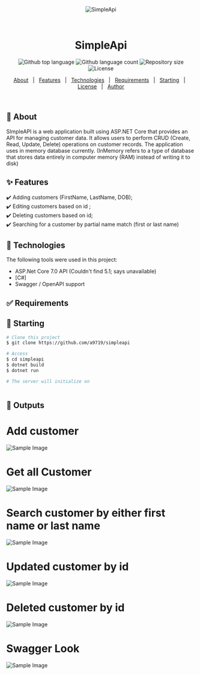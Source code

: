 <div align="center" id="top"> 
  <img src="./.github/app.gif" alt="SimpleApi" />

  &#xa0;

  <!-- <a href="https://simpleapi.netlify.app">Demo</a> -->
</div>

<h1 align="center">SimpleApi</h1>

<p align="center">
  <img alt="Github top language" src="https://img.shields.io/github/languages/top/{{YOUR_GITHUB_USERNAME}}/simpleapi?color=56BEB8">

  <img alt="Github language count" src="https://img.shields.io/github/languages/count/{{YOUR_GITHUB_USERNAME}}/simpleapi?color=56BEB8">

  <img alt="Repository size" src="https://img.shields.io/github/repo-size/{{YOUR_GITHUB_USERNAME}}/simpleapi?color=56BEB8">

  <img alt="License" src="https://img.shields.io/github/license/{{YOUR_GITHUB_USERNAME}}/simpleapi?color=56BEB8">

  <!-- <img alt="Github issues" src="https://img.shields.io/github/issues/{{YOUR_GITHUB_USERNAME}}/simpleapi?color=56BEB8" /> -->

  <!-- <img alt="Github forks" src="https://img.shields.io/github/forks/{{YOUR_GITHUB_USERNAME}}/simpleapi?color=56BEB8" /> -->

  <!-- <img alt="Github stars" src="https://img.shields.io/github/stars/{{YOUR_GITHUB_USERNAME}}/simpleapi?color=56BEB8" /> -->
</p>

<!-- Status -->

<!-- <h4 align="center"> 
	🚧  SimpleApi 🚀 Under construction...  🚧
</h4> 

<hr> -->

<p align="center">
  <a href="#dart-about">About</a> &#xa0; | &#xa0; 
  <a href="#sparkles-features">Features</a> &#xa0; | &#xa0;
  <a href="#rocket-technologies">Technologies</a> &#xa0; | &#xa0;
  <a href="#white_check_mark-requirements">Requirements</a> &#xa0; | &#xa0;
  <a href="#checkered_flag-starting">Starting</a> &#xa0; | &#xa0;
  <a href="#memo-license">License</a> &#xa0; | &#xa0;
  <a href="https://github.com/{{YOUR_GITHUB_USERNAME}}" target="_blank">Author</a>
</p>

<br>

## :dart: About ##

SImpleAPI is a web application built using ASP.NET Core that provides an API for managing customer data. It allows users to perform CRUD (Create, Read, Update, Delete) operations on customer records. The application uses in memory database currently. (InMemory refers to a type of database that stores data entirely in computer memory (RAM) instead of writing it to disk)

## :sparkles: Features ##

:heavy_check_mark: Adding customers (FirstName, LastName, DOB);\
:heavy_check_mark: Editing customers based on id ;\
:heavy_check_mark: Deleting customers based on id;\
:heavy_check_mark: Searching for a customer by partial name match (first or last name)

## :rocket: Technologies ##

The following tools were used in this project:

- ASP.Net Core 7.0 API (Couldn't find 5.1; says unavailable)
- [C#]
- Swagger / OpenAPI support

## :white_check_mark: Requirements ##



## :checkered_flag: Starting ##

```bash
# Clone this project
$ git clone https://github.com/a9719/simpleapi

# Access
$ cd simpleapi
$ dotnet build
$ dotnet run

# The server will initialize on 



```

## :checkered_flag: Outputs ##

# Add customer
![Sample Image](Pictures/addcustomer.png)

# Get all Customer
![Sample Image](Pictures/getall.png)

# Search customer by either first name or last name
![Sample Image](Pictures/search.png)

# Updated customer by id 
![Sample Image](Pictures/updated.png)

# Deleted customer by id 
![Sample Image](Pictures/Deleted.png)

# Swagger Look
![Sample Image](Pictures/swagger.png)

